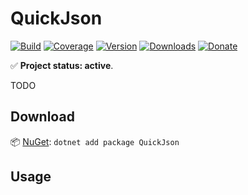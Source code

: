 # QuickJson

[![Build](https://github.com/Tyrrrz/QuickJson/workflows/CI/badge.svg?branch=master)](https://github.com/Tyrrrz/QuickJson/actions)
[![Coverage](https://codecov.io/gh/Tyrrrz/QuickJson/branch/master/graph/badge.svg)](https://codecov.io/gh/Tyrrrz/QuickJson)
[![Version](https://img.shields.io/nuget/v/QuickJson.svg)](https://nuget.org/packages/QuickJson)
[![Downloads](https://img.shields.io/nuget/dt/QuickJson.svg)](https://nuget.org/packages/QuickJson)
[![Donate](https://img.shields.io/badge/donate-$$$-purple.svg)](https://tyrrrz.me/donate)

✅ **Project status: active**.

TODO

## Download

📦 [NuGet](https://nuget.org/packages/QuickJson): `dotnet add package QuickJson`

## Usage